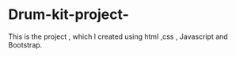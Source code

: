 # Drum-kit-project-
This is the project , which I created using html ,css , Javascript and Bootstrap.
